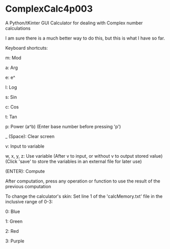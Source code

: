 # ComplexCalc4p003
A Python/tKinter GUI Calculator for dealing with Complex number calculations

I am sure there is a much better way to do this, but this is what I have so far.

Keyboard shortcuts:

m: Mod

a: Arg

e: e^

l: Log

s: Sin

c: Cos

t: Tan

p: Power (a^b) (Enter base number before pressing 'p')
 
_ (Space): Clear screen
 
v: Input to variable
 
w, x, y, z: Use variable (After v to input, or without v to output stored value) (Click 'save' to store the variables in an external file for later use)
 
(ENTER): Compute

After computation, press any operation or function to use the result of the previous computation


To change the calculator's skin: Set line 1 of the 'calcMemory.txt' file in the inclusive range of 0-3:

0: Blue

1: Green

2: Red

3: Purple
